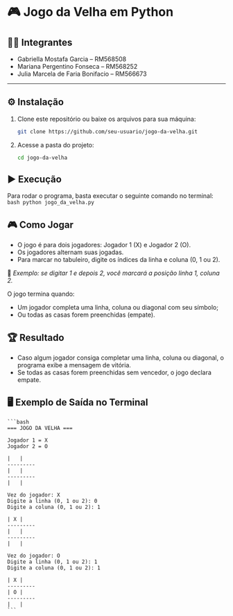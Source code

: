 # 🎮 Jogo da Velha em Python

## 👩‍💻 Integrantes
- Gabriella Mostafa Garcia – RM568508  
- Mariana Pergentino Fonseca – RM568252  
- Julia Marcela de Faria Bonifacio – RM566673  

---

## ⚙️ Instalação

1. Clone este repositório ou baixe os arquivos para sua máquina:
   ```bash
   git clone https://github.com/seu-usuario/jogo-da-velha.git
    ```

2. Acesse a pasta do projeto:
    ```bash
    cd jogo-da-velha
    ```

## ▶️ Execução

Para rodar o programa, basta executar o seguinte comando no terminal:
    ```bash
    python jogo_da_velha.py
    ```

## 🎮 Como Jogar
- O jogo é para dois jogadores: Jogador 1 (X) e Jogador 2 (O).
- Os jogadores alternam suas jogadas.
- Para marcar no tabuleiro, digite os índices da linha e coluna (0, 1 ou 2).

📌 _Exemplo: se digitar 1 e depois 2, você marcará a posição linha 1, coluna 2._

O jogo termina quando:
- Um jogador completa uma linha, coluna ou diagonal com seu símbolo;
- Ou todas as casas forem preenchidas (empate).

## 🏆 Resultado
- Caso algum jogador consiga completar uma linha, coluna ou diagonal, o programa exibe a mensagem de vitória.
- Se todas as casas forem preenchidas sem vencedor, o jogo declara empate.

## 🖥️ Exemplo de Saída no Terminal
    ```bash
    === JOGO DA VELHA ===

    Jogador 1 = X
    Jogador 2 = O

    |   |  
    ---------
    |   |  
    ---------
    |   |  

    Vez do jogador: X
    Digite a linha (0, 1 ou 2): 0
    Digite a coluna (0, 1 ou 2): 1

    | X |  
    ---------
    |   |  
    ---------
    |   |  

    Vez do jogador: O
    Digite a linha (0, 1 ou 2): 1
    Digite a coluna (0, 1 ou 2): 1

    | X |  
    ---------
    | O |  
    ---------
    |   |  
    ```